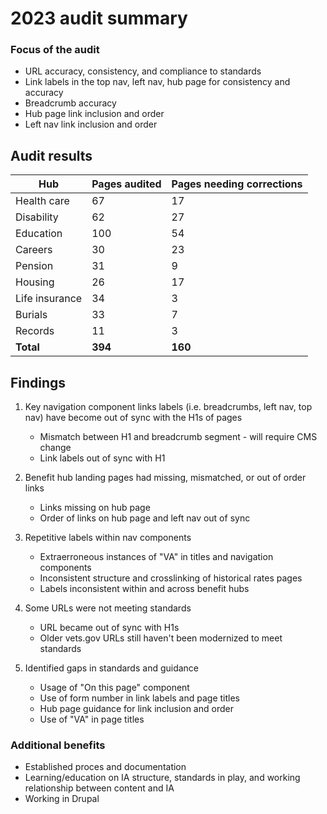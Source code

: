 # 2023 audit summary

### Focus of the audit
- URL accuracy, consistency, and compliance to standards
- Link labels in the top nav, left nav, hub page for consistency and accuracy
- Breadcrumb accuracy
- Hub page link inclusion and order
- Left nav link inclusion and order

## Audit results

Hub | Pages audited | Pages needing corrections 
--- | --- | ---
Health care | 67 | 17
Disability | 62 | 27
Education | 100 | 54
Careers | 30 | 23
Pension | 31 | 9
Housing | 26 | 17
Life insurance | 34 | 3
Burials | 33 | 7
Records |  11 | 3 
**Total** | **394** | **160**


## Findings

1. Key navigation component links labels (i.e. breadcrumbs, left nav, top nav) have become out of sync with the H1s of pages
    - Mismatch between H1 and breadcrumb segment - will require CMS change
    - Link labels out of sync with H1

2. Benefit hub landing pages had missing, mismatched, or out of order links
    - Links missing on hub page
    - Order of links on hub page and left nav out of sync

3. Repetitive labels within nav components
    - Extraerroneous instances of "VA" in titles and navigation components
    - Inconsistent structure and crosslinking of historical rates pages
    - Labels inconsistent within and across benefit hubs

4. Some URLs were not meeting standards
    - URL became out of sync with H1s
    - Older vets.gov URLs still haven't been modernized to meet standards

5. Identified gaps in standards and guidance
    - Usage of "On this page" component
    - Use of form number in link labels and page titles
    - Hub page guidance for link inclusion and order
    - Use of "VA" in page titles


### Additional benefits

- Established proces and documentation
- Learning/education on IA structure, standards in play, and working relationship between content and IA
- Working in Drupal 



